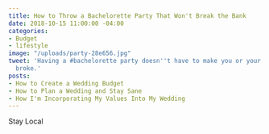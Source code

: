 ```yaml
---
title: How to Throw a Bachelorette Party That Won't Break the Bank
date: 2018-10-15 11:00:00 -04:00
categories:
- Budget
- lifestyle
image: "/uploads/party-28e656.jpg"
tweet: 'Having a #bachelorette party doesn''t have to make you or your friends go
  broke.'
posts:
- How to Create a Wedding Budget
- How to Plan a Wedding and Stay Sane
- How I'm Incorporating My Values Into My Wedding
---
```


Stay Local